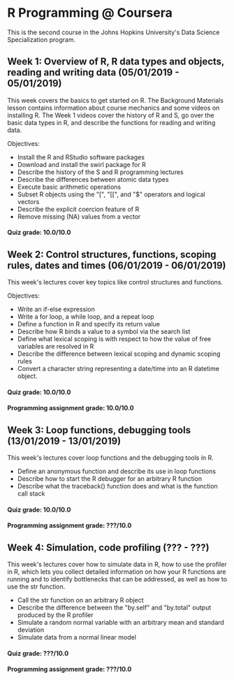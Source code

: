 # R Programming @ Coursera

This is the second course in the Johns Hopkins University's Data Science Specialization program.

## Week 1: Overview of R, R data types and objects, reading and writing data (05/01/2019 - 05/01/2019)
This week covers the basics to get started on R. The Background Materials lesson contains information about course mechanics and some videos on installing R. The Week 1 videos cover the history of R and S, go over the basic data types in R, and describe the functions for reading and writing data.

Objectives:
* Install the R and RStudio software packages
* Download and install the swirl package for R
* Describe the history of the S and R programming lectures
* Describe the differences between atomic data types
* Execute basic arithmetic operations
* Subset R objects using the "[", "[[", and "$" operators and logical vectors
* Describe the explicit coercion feature of R
* Remove missing (NA) values from a vector

#### Quiz grade: 10.0/10.0

## Week 2: Control structures, functions, scoping rules, dates and times (06/01/2019 - 06/01/2019)
This week's lectures cover key topics like control structures and functions.

Objectives:
* Write an if-else expression
* Write a for loop, a while loop, and a repeat loop
* Define a function in R and specify its return value
* Describe how R binds a value to a symbol via the search list
* Define what lexical scoping is with respect to how the value of free variables are resolved in R
* Describe the difference between lexical scoping and dynamic scoping rules
* Convert a character string representing a date/time into an R datetime object.

#### Quiz grade: 10.0/10.0
#### Programming assignment grade: 10.0/10.0

## Week 3: Loop functions, debugging tools (13/01/2019 - 13/01/2019)

This week's lectures cover loop functions and the debugging tools in R.
* Define an anonymous function and describe its use in loop functions
* Describe how to start the R debugger for an arbitrary R function
* Describe what the traceback() function does and what is the function call stack

#### Quiz grade: 10.0/10.0
#### Programming assignment grade: ???/10.0

## Week 4: Simulation, code profiling (??? - ???)

This week's lectures cover how to simulate data in R, how to use the profiler in R, which lets you collect detailed information on how your R functions are running and to identify bottlenecks that can be addressed, as well as how to use the str function.
* Call the str function on an arbitrary R object
* Describe the difference between the "by.self" and "by.total" output produced by the R profiler
* Simulate a random normal variable with an arbitrary mean and standard deviation
* Simulate data from a normal linear model

#### Quiz grade: ???/10.0
#### Programming assignment grade: ???/10.0
